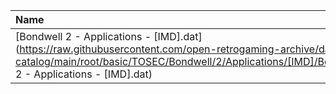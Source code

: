 |Name|Size|
|:---|---:|
|[Bondwell 2 - Applications - [IMD].dat](https://raw.githubusercontent.com/open-retrogaming-archive/dat-catalog/main/root/basic/TOSEC/Bondwell/2/Applications/[IMD]/Bondwell 2 - Applications - [IMD].dat)|2352|
